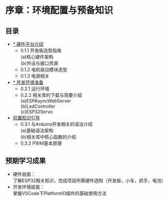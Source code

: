 # 序章：环境配置与预备知识

## 目录
- [* 硬件平台介绍](0_1_hardware_intro.md)
  * 0.1.1 开发板选型指南
    <br>(a)核心硬件架构
    <br>(b)外设与接口资源
  * 0.1.2 电机驱动模块选型
  * 0.1.3 电源相关
- [* 开发环境准备](0_2_dev_env.md)
  * 0.2.1 运行环境
  * 0.2.2 相关库的下载与简要介绍
  <br>(a)ESPAsyncWebServer
  <br>(b)LedController
  <br>(c)ESP32Servo
- [前置知识引导](0_3_prerequisites.md)
  * 0.3.1 与Arduino开发相关的语法介绍
  <br>(a)基础语法架构
  <br>(b)相关库中核心函数的介绍
  * 0.3.2 PWM基本原理

## 预期学习成果
- 硬件层面：<br>了解ESP32相关知识，完成项目所需硬件选购（开发板，小车，抓手，电池）
- 开发环境层面：<br>掌握VSCode下PlatformIO插件的基础使用方法